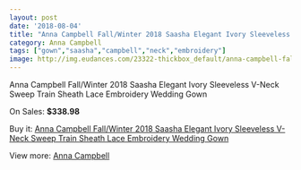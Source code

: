 ```yaml
---
layout: post
date: '2018-08-04'
title: "Anna Campbell Fall/Winter 2018 Saasha Elegant Ivory Sleeveless V-Neck Sweep Train Sheath Lace Embroidery Wedding Gown"
category: Anna Campbell
tags: ["gown","saasha","campbell","neck","embroidery"]
image: http://img.eudances.com/23322-thickbox_default/anna-campbell-fall-winter-2018-saasha-elegant-ivory-sleeveless-v-neck-sweep-train-sheath-lace-embroidery-wedding-gown.jpg
---
```

Anna Campbell Fall/Winter 2018 Saasha Elegant Ivory Sleeveless V-Neck Sweep Train Sheath Lace Embroidery Wedding Gown

On Sales: **$338.98**
<a href="https://www.eudances.com/en/anna-campbell/7504-anna-campbell-fall-winter-2018-saasha-elegant-ivory-sleeveless-v-neck-sweep-train-sheath-lace-embroidery-wedding-gown.html"><amp-img layout="responsive" width="600" height="600" src="//img.eudances.com/23322-thickbox_default/anna-campbell-fall-winter-2018-saasha-elegant-ivory-sleeveless-v-neck-sweep-train-sheath-lace-embroidery-wedding-gown.jpg" alt="Anna Campbell Fall/Winter 2018 Saasha Elegant Ivory Sleeveless V-Neck Sweep Train Sheath Lace Embroidery Wedding Gown 0" /></a>
<a href="https://www.eudances.com/en/anna-campbell/7504-anna-campbell-fall-winter-2018-saasha-elegant-ivory-sleeveless-v-neck-sweep-train-sheath-lace-embroidery-wedding-gown.html"><amp-img layout="responsive" width="600" height="600" src="//img.eudances.com/23330-thickbox_default/anna-campbell-fall-winter-2018-saasha-elegant-ivory-sleeveless-v-neck-sweep-train-sheath-lace-embroidery-wedding-gown.jpg" alt="Anna Campbell Fall/Winter 2018 Saasha Elegant Ivory Sleeveless V-Neck Sweep Train Sheath Lace Embroidery Wedding Gown 1" /></a>
<a href="https://www.eudances.com/en/anna-campbell/7504-anna-campbell-fall-winter-2018-saasha-elegant-ivory-sleeveless-v-neck-sweep-train-sheath-lace-embroidery-wedding-gown.html"><amp-img layout="responsive" width="600" height="600" src="//img.eudances.com/23329-thickbox_default/anna-campbell-fall-winter-2018-saasha-elegant-ivory-sleeveless-v-neck-sweep-train-sheath-lace-embroidery-wedding-gown.jpg" alt="Anna Campbell Fall/Winter 2018 Saasha Elegant Ivory Sleeveless V-Neck Sweep Train Sheath Lace Embroidery Wedding Gown 2" /></a>
<a href="https://www.eudances.com/en/anna-campbell/7504-anna-campbell-fall-winter-2018-saasha-elegant-ivory-sleeveless-v-neck-sweep-train-sheath-lace-embroidery-wedding-gown.html"><amp-img layout="responsive" width="600" height="600" src="//img.eudances.com/23328-thickbox_default/anna-campbell-fall-winter-2018-saasha-elegant-ivory-sleeveless-v-neck-sweep-train-sheath-lace-embroidery-wedding-gown.jpg" alt="Anna Campbell Fall/Winter 2018 Saasha Elegant Ivory Sleeveless V-Neck Sweep Train Sheath Lace Embroidery Wedding Gown 3" /></a>
<a href="https://www.eudances.com/en/anna-campbell/7504-anna-campbell-fall-winter-2018-saasha-elegant-ivory-sleeveless-v-neck-sweep-train-sheath-lace-embroidery-wedding-gown.html"><amp-img layout="responsive" width="600" height="600" src="//img.eudances.com/23327-thickbox_default/anna-campbell-fall-winter-2018-saasha-elegant-ivory-sleeveless-v-neck-sweep-train-sheath-lace-embroidery-wedding-gown.jpg" alt="Anna Campbell Fall/Winter 2018 Saasha Elegant Ivory Sleeveless V-Neck Sweep Train Sheath Lace Embroidery Wedding Gown 4" /></a>
<a href="https://www.eudances.com/en/anna-campbell/7504-anna-campbell-fall-winter-2018-saasha-elegant-ivory-sleeveless-v-neck-sweep-train-sheath-lace-embroidery-wedding-gown.html"><amp-img layout="responsive" width="600" height="600" src="//img.eudances.com/23326-thickbox_default/anna-campbell-fall-winter-2018-saasha-elegant-ivory-sleeveless-v-neck-sweep-train-sheath-lace-embroidery-wedding-gown.jpg" alt="Anna Campbell Fall/Winter 2018 Saasha Elegant Ivory Sleeveless V-Neck Sweep Train Sheath Lace Embroidery Wedding Gown 5" /></a>
<a href="https://www.eudances.com/en/anna-campbell/7504-anna-campbell-fall-winter-2018-saasha-elegant-ivory-sleeveless-v-neck-sweep-train-sheath-lace-embroidery-wedding-gown.html"><amp-img layout="responsive" width="600" height="600" src="//img.eudances.com/23325-thickbox_default/anna-campbell-fall-winter-2018-saasha-elegant-ivory-sleeveless-v-neck-sweep-train-sheath-lace-embroidery-wedding-gown.jpg" alt="Anna Campbell Fall/Winter 2018 Saasha Elegant Ivory Sleeveless V-Neck Sweep Train Sheath Lace Embroidery Wedding Gown 6" /></a>
<a href="https://www.eudances.com/en/anna-campbell/7504-anna-campbell-fall-winter-2018-saasha-elegant-ivory-sleeveless-v-neck-sweep-train-sheath-lace-embroidery-wedding-gown.html"><amp-img layout="responsive" width="600" height="600" src="//img.eudances.com/23324-thickbox_default/anna-campbell-fall-winter-2018-saasha-elegant-ivory-sleeveless-v-neck-sweep-train-sheath-lace-embroidery-wedding-gown.jpg" alt="Anna Campbell Fall/Winter 2018 Saasha Elegant Ivory Sleeveless V-Neck Sweep Train Sheath Lace Embroidery Wedding Gown 7" /></a>
<a href="https://www.eudances.com/en/anna-campbell/7504-anna-campbell-fall-winter-2018-saasha-elegant-ivory-sleeveless-v-neck-sweep-train-sheath-lace-embroidery-wedding-gown.html"><amp-img layout="responsive" width="600" height="600" src="//img.eudances.com/23323-thickbox_default/anna-campbell-fall-winter-2018-saasha-elegant-ivory-sleeveless-v-neck-sweep-train-sheath-lace-embroidery-wedding-gown.jpg" alt="Anna Campbell Fall/Winter 2018 Saasha Elegant Ivory Sleeveless V-Neck Sweep Train Sheath Lace Embroidery Wedding Gown 8" /></a>

Buy it: [Anna Campbell Fall/Winter 2018 Saasha Elegant Ivory Sleeveless V-Neck Sweep Train Sheath Lace Embroidery Wedding Gown](https://www.eudances.com/en/anna-campbell/7504-anna-campbell-fall-winter-2018-saasha-elegant-ivory-sleeveless-v-neck-sweep-train-sheath-lace-embroidery-wedding-gown.html "Anna Campbell Fall/Winter 2018 Saasha Elegant Ivory Sleeveless V-Neck Sweep Train Sheath Lace Embroidery Wedding Gown")

View more: [Anna Campbell](https://www.eudances.com/en/117-anna-campbell "Anna Campbell")
